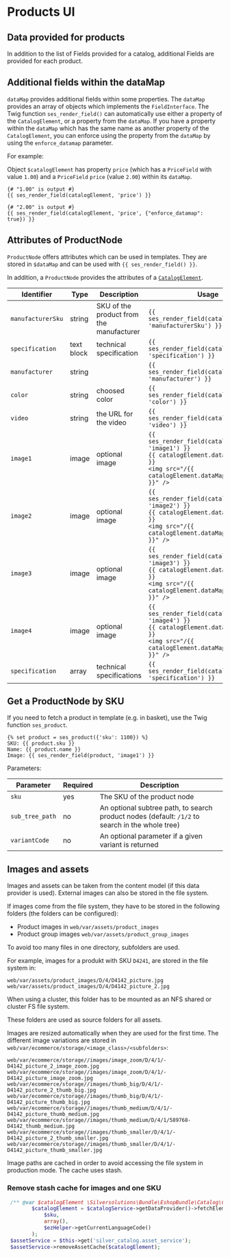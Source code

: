 # Products UI

## Data provided for products

In addition to the list of Fields provided for a catalog, additional Fields are provided for each product.

## Additional fields within the dataMap

`dataMap` provides additional fields within some properties.
The `dataMap` provides an array of objects which implements the `FieldInterface`.
The Twig function `ses_render_field()` can automatically use either a property of the `CatalogElement`, or a property from the `dataMap`.
If you have a property within the `dataMap` which has the same name as another property of the `CatalogElement`,
you can enforce using the property from the `dataMap` by using the `enforce_datamap` parameter.

For example:

Object `$catalogElement` has property `price` (which has a `PriceField` with value `1.00`) and a `PriceField` `price` (value `2.00`) within its `dataMap`.

``` html+twig
{# "1.00" is output #}
{{ ses_render_field(catalogElement, 'price') }}
 
{# "2.00" is output #}
{{ ses_render_field(catalogElement, 'price', {"enforce_datamap": true}) }}
```

## Attributes of ProductNode

`ProductNode` offers attributes which can be used in templates. They are stored in `$dataMap` and can be used with `{{ ses_render_field() }}`.

In addition, a `ProductNode` provides the attributes of a [`CatalogElement`](../catalog_api/product_category_catalogelement.md).

|Identifier|Type|Description|Usage|
|--- |--- |--- |--- |
|`manufacturerSku`|string|SKU of the product from the manufacturer|`{{ ses_render_field(catalogElement, 'manufacturerSku') }}`|
|`specification`|text block|technical specification|`{{ ses_render_field(catalogElement, 'specification') }}`|
|`manufacturer`|string||`{{ ses_render_field(catalogElement, 'manufacturer') }}`|
|`color`|string|choosed color|`{{ ses_render_field(catalogElement, 'color') }}`|
|`video`|string|the URL for the video|`{{ ses_render_field(catalogElement, 'video') }}`|
|`image1`|image|optional image|`{{ ses_render_field(catalogElement, 'image1') }}`</br>`{{ catalogElement.dataMap.image1 }}`</br>`<img src="/{{ catalogElement.dataMap.image1.path }}" />`|
|`image2`|image|optional image|`{{ ses_render_field(catalogElement, 'image2') }}`</br>`{{ catalogElement.dataMap.image2 }}`</br>`<img src="/{{ catalogElement.dataMap.image2.path }}" />`|
|`image3`|image|optional image|`{{ ses_render_field(catalogElement, 'image3') }}`</br>`{{ catalogElement.dataMap.image3 }}`</br>`<img src="/{{ catalogElement.dataMap.image3.path }}" />`|
|`image4`|image|optional image|`{{ ses_render_field(catalogElement, 'image4') }}`</br>`{{ catalogElement.dataMap.image4 }}`</br>`<img src="/{{ catalogElement.dataMap.image4.path }}" />`|
|`specification`|array|technical specifications|`{{ ses_render_field(catalogElement, 'specification') }}`|

## Get a ProductNode by SKU

If you need to fetch a product in template (e.g. in basket), use the Twig function `ses_product`.

``` html+twig
{% set product = ses_product({'sku': 1100}) %}
SKU: {{ product.sku }}
Name: {{ product.name }}
Image: {{ ses_render_field(product, 'image1') }}
```

Parameters:

|Parameter|Required|Description|
|--- |--- |--- |
|`sku`|yes|The SKU of the product node|
|`sub_tree_path`|no|An optional subtree path, to search product nodes (default: `/1/2` to search in the whole tree)|
|`variantCode`|no|An optional parameter if a given variant is returned|

## Images and assets

Images and assets can be taken from the content model (if this data provider is used).
External images can also be stored in the file system. 

If images come from the file system, they have to be stored in the following folders (the folders can be configured):

- Product images in `web/var/assets/product_images`
- Product group images `web/var/assets/product_group_images`

To avoid too many files in one directory, subfolders are used.

For example, images for a produkt with SKU `D4241`, are stored in the file system in:

``` 
web/var/assets/product_images/D/4/D4142_picture.jpg
web/var/assets/product_images/D/4/D4142_picture_2.jpg
```

When using a cluster, this folder has to be mounted as an NFS shared or cluster FS file system. 

These folders are used as source folders for all assets.

Images are resized automatically when they are used for the first time.
The different image variations are stored in `web/var/ecommerce/storage/<image_class>/<subfolders>`:

``` 
web/var/ecommerce/storage//images/image_zoom/D/4/1/-D4142_picture_2_image_zoom.jpg
web/var/ecommerce/storage//images/image_zoom/D/4/1/-D4142_picture_image_zoom.jpg
web/var/ecommerce/storage//images/thumb_big/D/4/1/-D4142_picture_2_thumb_big.jpg
web/var/ecommerce/storage//images/thumb_big/D/4/1/-D4142_picture_thumb_big.jpg
web/var/ecommerce/storage//images/thumb_medium/D/4/1/-D4142_picture_thumb_medium.jpg
web/var/ecommerce/storage//images/thumb_medium/D/4/1/589768-D4142_thumb_medium.jpg
web/var/ecommerce/storage//images/thumb_smaller/D/4/1/-D4142_picture_2_thumb_smaller.jpg
web/var/ecommerce/storage//images/thumb_smaller/D/4/1/-D4142_picture_thumb_smaller.jpg
```

Image paths are cached in order to avoid accessing the file system in production mode. The cache uses stash. 

### Remove stash cache for images and one SKU

``` php
 /** @var $catalogElement \Silversolutions\Bundle\EshopBundle\Catalog\CatalogElement */
        $catalogElement = $catalogService->getDataProvider()->fetchElementBySku(
            $sku,
            array(),
            $ezHelper->getCurrentLanguageCode()
        );
 $assetService = $this->get('silver_catalog.asset_service');
 $assetService->removeAssetCache($catalogElement);
```
